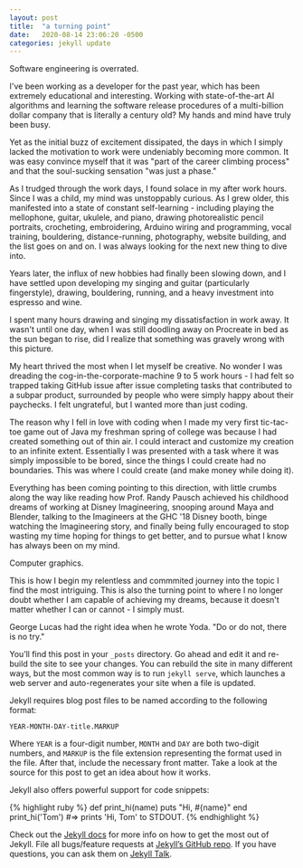 ```yaml
---
layout: post
title:  "a turning point"
date:   2020-08-14 23:06:20 -0500
categories: jekyll update
---
```

Software engineering is overrated.

I've been working as a developer for the past year, which has been extremely educational and interesting. Working with state-of-the-art AI algorithms and learning the software release procedures of a multi-billion dollar company that is literally a century old? My hands and mind have truly been busy.

Yet as the initial buzz of excitement dissipated, the days in which I simply lacked the motivation to work were undeniably becoming more common. It was easy convince myself that it was "part of the career climbing process" and that the soul-sucking sensation "was just a phase."

As I trudged through the work days, I found solace in my after work hours. Since I was a child, my mind was unstoppably curious. As I grew older, this manifested into a state of constant self-learning - including playing the mellophone, guitar, ukulele, and piano, drawing photorealistic pencil portraits, crocheting, embroidering, Arduino wiring and programming, vocal training, bouldering, distance-running, photography, website building, and the list goes on and on. I was always looking for the next new thing to dive into.

Years later, the influx of new hobbies had finally been slowing down, and I have settled upon developing my singing and guitar (particularly fingerstyle), drawing, bouldering, running, and a heavy investment into espresso and wine. 

I spent many hours drawing and singing my dissatisfaction in work away. It wasn't until one day, when I was still doodling away on Procreate in bed as the sun began to rise, did I realize that something was gravely wrong with this picture.

My heart thrived the most when I let myself be creative. No wonder I was dreading the cog-in-the-corporate-machine 9 to 5 work hours - I had felt so trapped taking GitHub issue after issue completing tasks that contributed to a subpar product, surrounded by people who were simply happy about their paychecks. I felt ungrateful, but I wanted more than just coding.

The reason why I fell in love with coding when I made my very first tic-tac-toe game out of Java my freshman spring of college was because I had created something out of thin air. I could interact and customize my creation to an infinite extent. Essentially I was presented with a task where it was simply impossible to be bored, since the things I could create had no boundaries. This was where I could create (and make money while doing it).

Everything has been coming pointing to this direction, with little crumbs along the way like reading how Prof. Randy Pausch achieved his childhood dreams of working at Disney Imagineering, snooping around Maya and Blender, talking to the Imagineers at the GHC '18 Disney booth, binge watching the Imagineering story, and finally being fully encouraged to stop wasting my time hoping for things to get better, and to pursue what I know has always been on my mind.

Computer graphics.

This is how I begin my relentless and commmited journey into the topic I find the most intriguing. This is also the turning point to where I no longer doubt whether I am capable of achieving my dreams, because it doesn't matter whether I can or cannot - I simply must.

George Lucas had the right idea when he wrote Yoda. "Do or do not, there is no try."

You’ll find this post in your `_posts` directory. Go ahead and edit it and re-build the site to see your changes. You can rebuild the site in many different ways, but the most common way is to run `jekyll serve`, which launches a web server and auto-regenerates your site when a file is updated.

Jekyll requires blog post files to be named according to the following format:

`YEAR-MONTH-DAY-title.MARKUP`

Where `YEAR` is a four-digit number, `MONTH` and `DAY` are both two-digit numbers, and `MARKUP` is the file extension representing the format used in the file. After that, include the necessary front matter. Take a look at the source for this post to get an idea about how it works.

Jekyll also offers powerful support for code snippets:

{% highlight ruby %}
def print_hi(name)
  puts "Hi, #{name}"
end
print_hi('Tom')
#=> prints 'Hi, Tom' to STDOUT.
{% endhighlight %}

Check out the [Jekyll docs][jekyll-docs] for more info on how to get the most out of Jekyll. File all bugs/feature requests at [Jekyll’s GitHub repo][jekyll-gh]. If you have questions, you can ask them on [Jekyll Talk][jekyll-talk].

[jekyll-docs]: https://jekyllrb.com/docs/home
[jekyll-gh]:   https://github.com/jekyll/jekyll
[jekyll-talk]: https://talk.jekyllrb.com/
